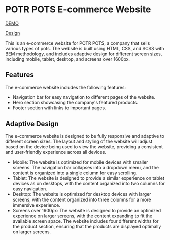
# POTR POTS E-commerce Website

[DEMO]()

[Design]()

This is an e-commerce website for POTR POTS, a company that sells various types of pots. The website is built using HTML, CSS, and SCSS with BEM methodology, and includes adaptive design for different screen sizes, including mobile, tablet, desktop, and screens over 1600px.

## Features

The e-commerce website includes the following features:
- Navigation bar for easy navigation to different pages of the website.
- Hero section showcasing the company's featured products.
- Footer section with links to important pages.

## Adaptive Design

The e-commerce website is designed to be fully responsive and adaptive to different screen sizes. The layout and styling of the website will adjust based on the device being used to view the website, providing a consistent and user-friendly experience across all devices.

- Mobile: The website is optimized for mobile devices with smaller screens. The navigation bar collapses into a dropdown menu, and the content is organized into a single column for easy scrolling.
- Tablet: The website is designed to provide a similar experience on tablet devices as on desktops, with the content organized into two columns for easy navigation.
- Desktop: The website is optimized for desktop devices with larger screens, with the content organized into three columns for a more immersive experience.
- Screens over 1600px: The website is designed to provide an optimized experience on larger screens, with the content expanding to fit the available screen space. The website includes four different widths for the product section, ensuring that the products are displayed optimally on larger screens.
